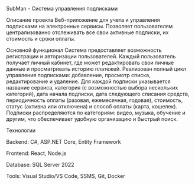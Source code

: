 SubMan - Система управления подписками

Описание проекта
Веб-приложение для учета и управления подписками на электронные сервисы. Позволяет пользователям централизованно отслеживать все свои активные подписки, их стоимость и сроки оплаты.

Основной функционал
Система предоставляет возможность регистрации и авторизации пользователей. Каждый пользователь получает личный кабинет, где может редактировать свои личные данные и просматривать историю платежей. Реализован полный цикл управления подписками: добавление, просмотр списка, редактирование и удаление. Для каждой подписки указывается название сервиса, категория (с возможностью выбора нескольких категорий), дата начала подписки, дата следующего списания средств, периодичность оплаты (разовая, ежемесячная, годовая), стоимость, статус (активна или отключена) и способ оплаты (карта, кошелек). Подписки распределяются по категориям: видео, музыка, обучение и другим, что обеспечивает удобную организацию и быстрый поиск.

Технологии

Backend: C#, ASP.NET Core, Entity Framework

Frontend: React, Node.js

Database: SQL Server 2022

Tools: Visual Studio/VS Code, SSMS, Git, Docker
